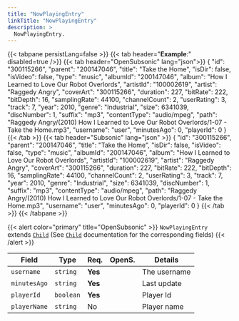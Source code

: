 ```yaml
---
title: "NowPlayingEntry"
linkTitle: "NowPlayingEntry"
description: >
  NowPlayingEntry.
---
```


{{< tabpane persistLang=false >}}
{{< tab header="**Example**:" disabled=true />}}
{{< tab header="OpenSubsonic" lang="json">}}
{
  "id": "300115266",
  "parent": "200147046",
  "title": "Take the Home",
  "isDir": false,
  "isVideo": false,
  "type": "music",
  "albumId": "200147046",
  "album": "How I Learned to Love Our Robot Overlords",
  "artistId": "100002619",
  "artist": "Raggedy Angry",
  "coverArt": "300115266",
  "duration": 227,
  "bitRate": 222,
  "bitDepth": 16,
  "samplingRate": 44100,
  "channelCount": 2,
  "userRating": 3,
  "track": 7,
  "year": 2010,
  "genre": "Industrial",
  "size": 6341039,
  "discNumber": 1,
  "suffix": "mp3",
  "contentType": "audio/mpeg",
  "path": "Raggedy Angry/(2010) How I Learned to Love Our Robot Overlords/1-07 - Take the Home.mp3",
  "username": "user",
  "minutesAgo": 0,
  "playerId": 0
}
{{< /tab >}}
{{< tab header="Subsonic" lang="json" >}}
{
  "id": "300115266",
  "parent": "200147046",
  "title": "Take the Home",
  "isDir": false,
  "isVideo": false,
  "type": "music",
  "albumId": "200147046",
  "album": "How I Learned to Love Our Robot Overlords",
  "artistId": "100002619",
  "artist": "Raggedy Angry",
  "coverArt": "300115266",
  "duration": 227,
  "bitRate": 222,
  "bitDepth": 16,
  "samplingRate": 44100,
  "channelCount": 2,
  "userRating": 3,
  "track": 7,
  "year": 2010,
  "genre": "Industrial",
  "size": 6341039,
  "discNumber": 1,
  "suffix": "mp3",
  "contentType": "audio/mpeg",
  "path": "Raggedy Angry/(2010) How I Learned to Love Our Robot Overlords/1-07 - Take the Home.mp3",
  "username": "user",
  "minutesAgo": 0,
  "playerId": 0
}
{{< /tab >}}
{{< /tabpane >}}

{{< alert color="primary" title="OpenSubsonic" >}}
`NowPlayingEntry` extends [`Child`](../child) (See [`Child`](../child) documentation for the corresponding fields)
{{< /alert >}}

| Field |  Type | Req. | OpenS. | Details |
| --- | --- | --- | --- | --- |
| `username` | `string` | **Yes** |     | The username |
| `minutesAgo` | `string` | **Yes** |     | Last update |
| `playerId` | `boolean` | **Yes** |     | Player Id |
| `playerName` | `string` | No |     | Player name |

